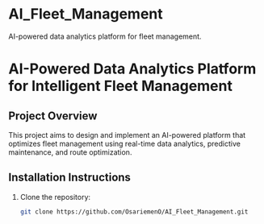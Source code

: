 # AI_Fleet_Management
AI-powered data analytics platform for fleet management.

# AI-Powered Data Analytics Platform for Intelligent Fleet Management

## Project Overview
This project aims to design and implement an AI-powered platform that optimizes fleet management using real-time data analytics, predictive maintenance, and route optimization.

## Installation Instructions
1. Clone the repository:
   ```bash
   git clone https://github.com/OsariemenO/AI_Fleet_Management.git
